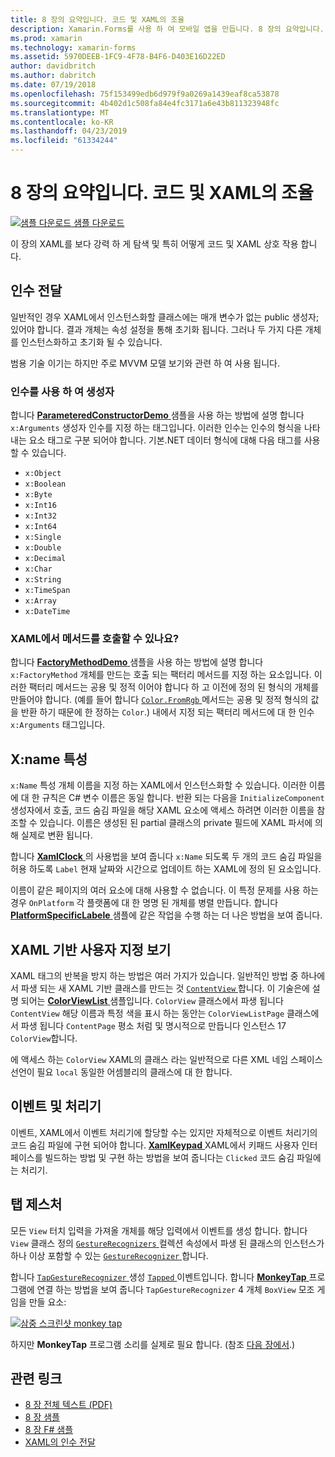 ```yaml
---
title: 8 장의 요약입니다. 코드 및 XAML의 조율
description: Xamarin.Forms를 사용 하 여 모바일 앱을 만듭니다. 8 장의 요약입니다. 코드 및 XAML의 조율
ms.prod: xamarin
ms.technology: xamarin-forms
ms.assetid: 5970DEEB-1FC9-4F78-B4F6-D403E16D22ED
author: davidbritch
ms.author: dabritch
ms.date: 07/19/2018
ms.openlocfilehash: 75f153499edb6d979f9a0269a1439eaf8ca53878
ms.sourcegitcommit: 4b402d1c508fa84e4fc3171a6e43b811323948fc
ms.translationtype: MT
ms.contentlocale: ko-KR
ms.lasthandoff: 04/23/2019
ms.locfileid: "61334244"
---
```

# <a name="summary-of-chapter-8-code-and-xaml-in-harmony"></a>8 장의 요약입니다. 코드 및 XAML의 조율

[![샘플 다운로드](~/media/shared/download.png) 샘플 다운로드](https://github.com/xamarin/xamarin-forms-book-samples/tree/master/Chapter08)

이 장의 XAML를 보다 강력 하 게 탐색 및 특히 어떻게 코드 및 XAML 상호 작용 합니다.

## <a name="passing-arguments"></a>인수 전달

일반적인 경우 XAML에서 인스턴스화할 클래스에는 매개 변수가 없는 public 생성자; 있어야 합니다. 결과 개체는 속성 설정을 통해 초기화 됩니다. 그러나 두 가지 다른 개체를 인스턴스화하고 초기화 될 수 있습니다.

범용 기술 이기는 하지만 주로 MVVM 모델 보기와 관련 하 여 사용 됩니다.

### <a name="constructors-with-arguments"></a>인수를 사용 하 여 생성자

합니다 [ **ParameteredConstructorDemo** ](https://github.com/xamarin/xamarin-forms-book-samples/tree/master/Chapter08/ParameteredConstructorDemo) 샘플을 사용 하는 방법에 설명 합니다 `x:Arguments` 생성자 인수를 지정 하는 태그입니다. 이러한 인수는 인수의 형식을 나타내는 요소 태그로 구분 되어야 합니다. 기본.NET 데이터 형식에 대해 다음 태그를 사용할 수 있습니다.

- `x:Object`
- `x:Boolean`
- `x:Byte`
- `x:Int16`
- `x:Int32`
- `x:Int64`
- `x:Single`
- `x:Double`
- `x:Decimal`
- `x:Char`
- `x:String`
- `x:TimeSpan`
- `x:Array`
- `x:DateTime`

### <a name="can-i-call-methods-from-xaml"></a>XAML에서 메서드를 호출할 수 있나요?

합니다 [ **FactoryMethodDemo** ](https://github.com/xamarin/xamarin-forms-book-samples/tree/master/Chapter08/FactoryMethodDemo) 샘플을 사용 하는 방법에 설명 합니다 `x:FactoryMethod` 개체를 만드는 호출 되는 팩터리 메서드를 지정 하는 요소입니다. 이러한 팩터리 메서드는 공용 및 정적 이어야 합니다 하 고 이전에 정의 된 형식의 개체를 만들어야 합니다. (예를 들어 합니다 [ `Color.FromRgb` ](xref:Xamarin.Forms.Color.FromRgb(System.Double,System.Double,System.Double)) 메서드는 공용 및 정적 형식의 값을 반환 하기 때문에 한 정하는 `Color`.) 내에서 지정 되는 팩터리 메서드에 대 한 인수 `x:Arguments` 태그입니다.

## <a name="the-xname-attribute"></a>X:name 특성

`x:Name` 특성 개체 이름을 지정 하는 XAML에서 인스턴스화할 수 있습니다. 이러한 이름에 대 한 규칙은 C# 변수 이름은 동일 합니다. 반환 되는 다음을 `InitializeComponent` 생성자에서 호출, 코드 숨김 파일을 해당 XAML 요소에 액세스 하려면 이러한 이름을 참조할 수 있습니다. 이름은 생성된 된 partial 클래스의 private 필드에 XAML 파서에 의해 실제로 변환 됩니다.

합니다 [ **XamlClock** ](https://github.com/xamarin/xamarin-forms-book-samples/tree/master/Chapter08/XamlClock) 의 사용법을 보여 줍니다 `x:Name` 되도록 두 개의 코드 숨김 파일을 허용 하도록 `Label` 현재 날짜와 시간으로 업데이트 하는 XAML에 정의 된 요소입니다.

이름이 같은 페이지의 여러 요소에 대해 사용할 수 없습니다. 이 특정 문제를 사용 하는 경우 `OnPlatform` 각 플랫폼에 대 한 명명 된 개체를 병렬 만듭니다. 합니다 [ **PlatformSpecificLabele** ](https://github.com/xamarin/xamarin-forms-book-samples/tree/master/Chapter08/PlatformSpecificLabels) 샘플에 같은 작업을 수행 하는 더 나은 방법을 보여 줍니다.

## <a name="custom-xaml-based-views"></a>XAML 기반 사용자 지정 보기

XAML 태그의 반복을 방지 하는 방법은 여러 가지가 있습니다. 일반적인 방법 중 하나에서 파생 되는 새 XAML 기반 클래스를 만드는 것 [ `ContentView` ](xref:Xamarin.Forms.ContentView)합니다. 이 기술은에 설명 되어는 [ **ColorViewList** ](https://github.com/xamarin/xamarin-forms-book-samples/tree/master/Chapter08/ColorViewList) 샘플입니다. `ColorView` 클래스에서 파생 됩니다 `ContentView` 해당 이름과 특정 색을 표시 하는 동안는 `ColorViewListPage` 클래스에서 파생 됩니다 `ContentPage` 평소 처럼 및 명시적으로 만듭니다 인스턴스 17 `ColorView`합니다.

에 액세스 하는 `ColorView` XAML의 클래스 라는 일반적으로 다른 XML 네임 스페이스 선언이 필요 `local` 동일한 어셈블리의 클래스에 대 한 합니다.

## <a name="events-and-handlers"></a>이벤트 및 처리기

이벤트, XAML에서 이벤트 처리기에 할당할 수는 있지만 자체적으로 이벤트 처리기의 코드 숨김 파일에 구현 되어야 합니다. [ **XamlKeypad** ](https://github.com/xamarin/xamarin-forms-book-samples/tree/master/Chapter08/XamlKeypad) XAML에서 키패드 사용자 인터페이스를 빌드하는 방법 및 구현 하는 방법을 보여 줍니다는 `Clicked` 코드 숨김 파일에는 처리기.

## <a name="tap-gestures"></a>탭 제스처

모든 `View` 터치 입력을 가져올 개체를 해당 입력에서 이벤트를 생성 합니다. 합니다 `View` 클래스 정의 [ `GestureRecognizers` ](xref:Xamarin.Forms.View.GestureRecognizers) 컬렉션 속성에서 파생 된 클래스의 인스턴스가 하나 이상 포함할 수 있는 [ `GestureRecognizer` ](xref:Xamarin.Forms.GestureRecognizer)합니다.

합니다 [ `TapGestureRecognizer` ](xref:Xamarin.Forms.TapGestureRecognizer) 생성 [ `Tapped` ](xref:Xamarin.Forms.TapGestureRecognizer.Tapped) 이벤트입니다. 합니다 [ **MonkeyTap** ](https://github.com/xamarin/xamarin-forms-book-samples/tree/master/Chapter08/MonkeyTap) 프로그램에 연결 하는 방법을 보여 줍니다 `TapGestureRecognizer` 4 개체 `BoxView` 모조 게임을 만들 요소:

[![삼중 스크린샷 monkey tap](images/ch08fg07-small.png "모조 게임")](images/ch08fg07-large.png#lightbox "모조 게임")

하지만 **MonkeyTap** 프로그램 소리를 실제로 필요 합니다. (참조 [다음 장에서](chapter09.md).)

## <a name="related-links"></a>관련 링크

- [8 장 전체 텍스트 (PDF)](https://download.xamarin.com/developer/xamarin-forms-book/XamarinFormsBook-Ch08-Apr2016.pdf)
- [8 장 샘플](https://github.com/xamarin/xamarin-forms-book-samples/tree/master/Chapter08)
- [8 장 F# 샘플](https://github.com/xamarin/xamarin-forms-book-samples/tree/master/Chapter08/FS/XamlKeypad)
- [XAML의 인수 전달](~/xamarin-forms/xaml/passing-arguments.md)
